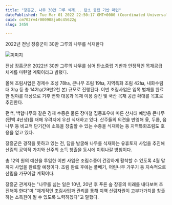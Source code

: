 ```yaml
---
title: "장흥군, 나무 30만 그루 식재... 탄소 중립 기반 마련"
datePublished: Tue Mar 01 2022 22:50:17 GMT+0000 (Coordinated Universal Time)
cuid: cm702rv4r000908jo0c45622g
slug: 3459

---
```



2022년 전남 장흥군이 30만 그루의 나무를 식재한다

![이미지](https://cdn.hashnode.com/res/hashnode/image/upload/v1739253744558/35a7da8e-7d33-410a-8f72-9345164228ba.jpeg)

전남 장흥군은 2022년 30만 그루의 나무를 심어 탄소중립 기반과 안정적인 목재공급 체계를 마련할 계획이라고 밝혔다.

올해 조림사업은 경제수 조성 78㏊, 큰나무 조림 19㏊, 지역특화 조림 42㏊, 내화수림대 3㏊ 등 총 142㏊(29만2천 본) 규모로 진행된다. 이번 조림사업은 입목 벌채를 완료한 임야를 대상으로 기후 변화 대응과 목재 이용 증진 및 국산 목재 공급 확대를 목표로 추진한다.

편백, 백합나무와 같은 경제 수종은 물론 장마철 집중호우에 따른 산사태 예방용 큰나무(편백 4년생)를 재해 우려지에 우선 식재하고 있다. 산주들의 의견을 반영해 옻, 두릅, 음나무 등 비교적 단기간에 소득을 창출할 수 있는 수종을 식재하는 등 지역특화조림도 호응을 얻고 있다.

장흥군은 경작을 못하고 있는 전, 답을 발굴해 나무를 식재하는 유휴토지 사업을 추진해 산림의 공익적 가치와 산주의 소득 창출을 동시에 이뤄나갈 방침이다.

총 12억 원의 예산을 투입한 이번 사업은 조림수종이 건강하게 활착할 수 있도록 4월 말까지 사업을 완료할 예정이다. 조림 완료 후에는 풀베기, 어린나무 가꾸기 등 지속적으로 산림을 가꾸어갈 계획이다.

장흥군 관계자는 "나무를 심는 일은 10년, 20년 후 푸른 숲 장흥의 미래를 내다보며 추진해야 한다"며 "체계적인 조림사업과 관리를 통해 지역 산림자원이 고부가가치를 창출하는 소득원이 될 수 있도록 노력하겠다"고 말했다.